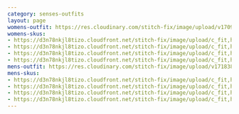```yaml
---
category: senses-outfits
layout: page
womens-outfit: https://res.cloudinary.com/stitch-fix/image/upload/v1709166448/Style_studio/Styleshuffle/2023-09-13_W_ISOF_E27_8270.jpg
womens-skus:
- https://d3n78nkjl8tizo.cloudfront.net/stitch-fix/image/upload/c_fit,h_720,w_862/v1653454188/jhdtxaycmqj0amd3ek1t.jpg
- https://d3n78nkjl8tizo.cloudfront.net/stitch-fix/image/upload/c_fit,h_720,w_862/v1663083607/t751cnuidp7hgffxheak.jpg
- https://d3n78nkjl8tizo.cloudfront.net/stitch-fix/image/upload/c_fit,h_720,w_862/v1669103567/cu9yruwfhloeioln57gf.jpg
- https://d3n78nkjl8tizo.cloudfront.net/stitch-fix/image/upload/c_fit,h_720,w_862/v1682354412/twirouzvqobyftpyllox.jpg
mens-outfit: https://res.cloudinary.com/stitch-fix/image/upload/v1718384037/onboarding/StyleFile/Mens/22-12-20_Set_A_M_OLD_V10_1x1.jpg
mens-skus: 
- https://d3n78nkjl8tizo.cloudfront.net/stitch-fix/image/upload/c_fit,h_720,w_862/v1582760951/fwvjmsh1ijr5vfa2exkp.jpg
- https://d3n78nkjl8tizo.cloudfront.net/stitch-fix/image/upload/c_fit,h_720,w_862/v1649338120/zzhn1hc2qrijoaxefwua.jpg
- https://d3n78nkjl8tizo.cloudfront.net/stitch-fix/image/upload/c_fit,h_720,w_862/v1638331373/mni1xcaulmwldngbdrts.jpg
- https://d3n78nkjl8tizo.cloudfront.net/stitch-fix/image/upload/c_fit,h_720,w_862/v1676014508/dvp9suwadekedrg4gp2b.jpg
---
```


